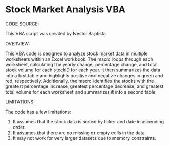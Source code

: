 # Stock Market Analysis VBA

CODE SOURCE:

This VBA script was created by Nestor Baptista

OVERVIEW:

This VBA code is designed to analyze stock market data in multiple worksheets within an Excel workbook. The macro loops through each worksheet, calculating the yearly change, percentage change, and total stock volume for each stockID for each year. it then summarizes the data into a first table and highlights positive and negative changes in green and red, respectively. Additionally, the macro identifies the stocks with the greatest percentage increase, greatest percentage decrease, and greatest total volume for each worksheet and summarizes it into a second table.

LIMITATIONS:

The code has a few limitations:
1. It assumes that the stock data is sorted by ticker and date in ascending order.
2. It assumes that there are no missing or empty cells in the data.
3. It may not work for very larger datasets due to memory constraints.
